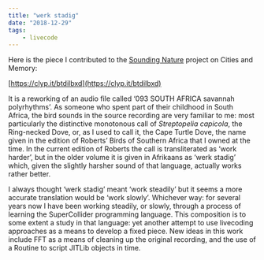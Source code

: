 ```yaml
---
title: "werk stadig"
date: "2018-12-29"
tags:
    - livecode
---
```


Here is the piece I contributed to the [Sounding Nature](https://citiesandmemory.com/sounding-nature/) project on Cities and Memory:

[https://clyp.it/btdilbxd](https://clyp.it/btdilbxd)

It is a reworking of an audio file called ‘093 SOUTH AFRICA savannah polyrhythms’. As someone who spent part of their childhood in South Africa, the bird sounds in the source recording are very familiar to me: most particularly the distinctive monotonous call of _Streptopelia capicola_, the Ring-necked Dove, or, as I used to call it, the Cape Turtle Dove, the name given in the edition of Roberts’ Birds of Southern Africa that I owned at the time. In the current edition of Roberts the call is transliterated as ‘work harder’, but in the older volume it is given in Afrikaans as ‘werk stadig’ which, given the slightly harsher sound of that language, actually works rather better.

I always thought ‘werk stadig’ meant ‘work steadily’ but it seems a more accurate translation would be ‘work slowly’. Whichever way: for several years now I have been working steadily, or slowly, through a process of learning the SuperCollider programming language. This composition is to some extent a study in that language: yet another attempt to use livecoding approaches as a means to develop a fixed piece. New ideas in this work include FFT as a means of cleaning up the original recording, and the use of a Routine to script JITLib objects in time.
